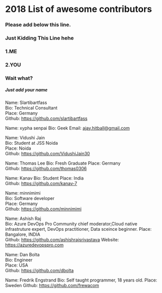 # 2018 List of awesome contributors

### Please add below this line.

### Just Kidding This Line hehe
### 1.ME
### 2.YOU
###  Wait what?
##### Just add your name

Name: Slartibartfass  
Bio: Technical Consultant  
Place: Germany  
Github: https://github.com/slartibartfass

Name: xypha senpai
Bio: Geek
Email: ajay.hitball@gmail.com

Name: Vidushi Jain  
Bio: Student at JSS Noida  
Place: Noida  
Github: https://github.com/VidushiJain30

Name: Thomas Lee
Bio: Fresh Graduate 
Place: Germany  
Github: https://github.com/thomas0306

Name: Kanav
Bio: Student 
Place: India  
Github: https://github.com/kanav-7

Name: minnimimi  
Bio: Software developer  
Place: Germany  
Github: https://github.com/minnimimi

Name: Ashish Raj  
Bio: Azure DevOps Pro Community chief moderator,Cloud native infrastruture expert, DevOps practitioner, Data sceince beginner.
Place: Bangalore, INDIA  
Github: https://github.com/ashishrajsrivastava
Website: https://azuredevopspro.com

Name: Dan Bolta  
Bio: Engineer  
Place: USA  
Github: https://github.com/dbolta

Name: Fredrik Engstrand
Bio: Self taught programmer, 18 years old. 
Place: Sweden
Github: https://github.com/frewacom 